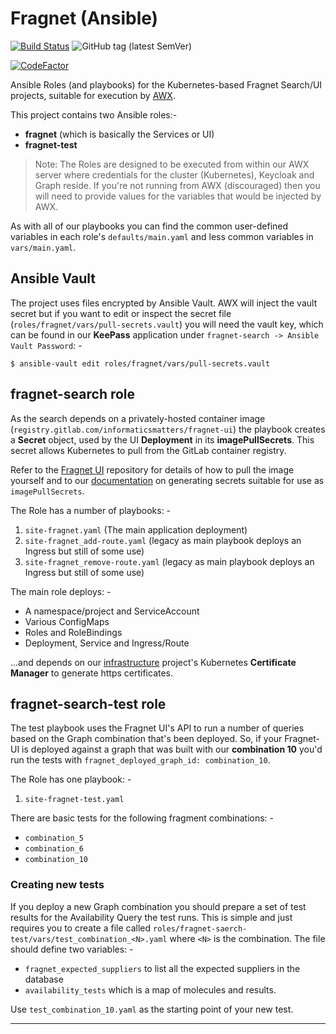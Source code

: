 # Fragnet (Ansible)

[![Build Status](https://travis-ci.com/InformaticsMatters/fragnet-ansible.svg?branch=master)](https://travis-ci.com/InformaticsMatters/fragnet-ansible)
![GitHub tag (latest SemVer)](https://img.shields.io/github/v/tag/informaticsmatters/fragnet-ansible)

[![CodeFactor](https://www.codefactor.io/repository/github/informaticsmatters/fragnet-ansible/badge)](https://www.codefactor.io/repository/github/informaticsmatters/fragnet-ansible)

Ansible Roles (and playbooks) for the Kubernetes-based Fragnet Search/UI
projects, suitable for execution by [AWX].

This project contains two Ansible roles:-

*   **fragnet** (which is basically the Services or UI)
*   **fragnet-test**

>   Note: The Roles are designed to be executed from within our AWX server
    where credentials for the cluster (Kubernetes), Keycloak and Graph reside.
    If you're not running from AWX (discouraged) then you will need to provide
    values for the variables that would be injected by AWX.
 
As with all of our playbooks you can find the common user-defined variables
in each role's `defaults/main.yaml` and less common variables in
`vars/main.yaml`.

## Ansible Vault
The project uses files encrypted by Ansible Vault. AWX will inject
the vault secret but if you want to edit or inspect the secret file
(`roles/fragnet/vars/pull-secrets.vault`) you will need
the vault key, which can be found in our **KeePass** application under
`fragnet-search -> Ansible Vault Password`: -

    $ ansible-vault edit roles/fragnet/vars/pull-secrets.vault

## fragnet-search role
As the search depends on a privately-hosted container image
(`registry.gitlab.com/informaticsmatters/fragnet-ui`) the playbook
creates a **Secret** object, used by the UI **Deployment** in its
**imagePullSecrets**. This secret allows Kubernetes to pull from the
GitLab container registry.

Refer to the [Fragnet UI] repository for details of how to pull
the image yourself and to our [documentation] on generating
secrets suitable for use as `imagePullSecrets`.

The Role has a number of playbooks: -

1.  `site-fragnet.yaml` (The main application deployment)
2.  `site-fragnet_add-route.yaml`
    (legacy as main playbook deploys an Ingress but still of some use)
3.  `site-fragnet_remove-route.yaml` 
    (legacy as main playbook deploys an Ingress but still of some use)

The main role deploys: -

-   A namespace/project and ServiceAccount
-   Various ConfigMaps
-   Roles and RoleBindings
-   Deployment, Service and Ingress/Route

...and depends on our [infrastructure] project's Kubernetes
**Certificate Manager** to generate https certificates.

## fragnet-search-test role
The test playbook uses the Fragnet UI's API to run a number of queries
based on the Graph combination that's been deployed. So, if your
Fragnet-UI is deployed against a graph that was built with our
**combination 10** you'd run the tests with
`fragnet_deployed_graph_id: combination_10`.

The Role has one playbook: -

1.  `site-fragnet-test.yaml`

There are basic tests for the following fragment combinations: -

-   `combination_5`
-   `combination_6`
-   `combination_10`

### Creating new tests
If you deploy a new Graph combination you should prepare
a set of test results for the Availability Query the test runs.
This is simple and just requires you to create a file called
`roles/fragnet-saerch-test/vars/test_combination_<N>.yaml`
where `<N>` is the combination. The file should define two variables: -

-   `fragnet_expected_suppliers` to list all the expected suppliers in the
    database
-   `availability_tests` which is a map of molecules and results.

Use `test_combination_10.yaml` as the starting point of your new test.  

---

[awx]: https://github.com/ansible/awx
[documentation]: https://informaticsmatters.gitlab.io/documentation/process/dev-image-pull-secrets.html
[fragnet ui]: https://gitlab.com/informaticsmatters/fragnet-ui
[infrastructure]: https://github.com/InformaticsMatters/ansible-infrastructure
